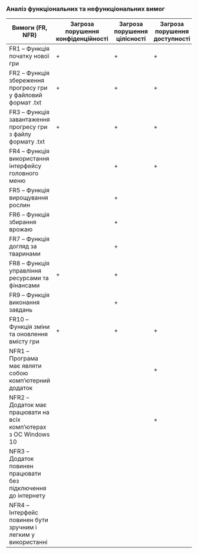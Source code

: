 ### Аналіз функціональних та нефункціональних вимог
| **Вимоги (FR, NFR)**                                                    | **Загроза порушення конфіденційності** | **Загроза порушення цілісності** | **Загроза порушення доступності** |
|--------------------------------------------------------------------------|---------------------------------------|---------------------------------|---------------------------------|
| FR1 – Функція початку нової гри                                           | +                                     | +                               | +                               |
| FR2 – Функція збереження прогресу гри у файловий формат .txt              | +                                     | +                               | +                               |
| FR3 – Функція завантаження прогресу гри з файлу формату .txt              | +                                     | +                               | +                               |
| FR4 – Функція використання інтерфейсу головного меню                      |                                       | +                               | +                               |
| FR5 – Функція вирощування рослин                                          |                                       | +                               |                                 |
| FR6 – Функція збирання врожаю                                             |                                       | +                               |                                 |
| FR7 – Функція догляд за тваринами                                         |                                       | +                               |                                 |
| FR8 – Функція управління ресурсами та фінансами                           | +                                     | +                               |                                 |
| FR9 – Функція виконання завдань                                           |                                       | +                               |                                 |
| FR10 – Функція зміни та оновлення вмісту гри                              | +                                     | +                               | +                               |
| NFR1 – Програма має являти собою комп’ютерний додаток                     |                                       |                                 | +                               |
| NFR2 – Додаток має працювати на всіх комп’ютерах з ОС Windows 10          |                                       |                                 | +                               |
| NFR3 – Додаток повинен працювати без підключення до інтернету             |                                       |                                 |                                 |
| NFR4 – Інтерфейс повинен бути зручним і легким у використанні             |                                       |                                 |                                 |

